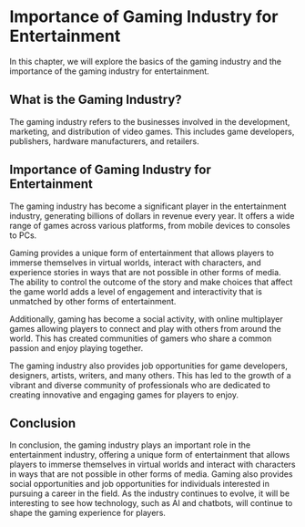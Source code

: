 Importance of Gaming Industry for Entertainment
=====================================================================================

In this chapter, we will explore the basics of the gaming industry and the importance of the gaming industry for entertainment.

What is the Gaming Industry?
----------------------------

The gaming industry refers to the businesses involved in the development, marketing, and distribution of video games. This includes game developers, publishers, hardware manufacturers, and retailers.

Importance of Gaming Industry for Entertainment
-----------------------------------------------

The gaming industry has become a significant player in the entertainment industry, generating billions of dollars in revenue every year. It offers a wide range of games across various platforms, from mobile devices to consoles to PCs.

Gaming provides a unique form of entertainment that allows players to immerse themselves in virtual worlds, interact with characters, and experience stories in ways that are not possible in other forms of media. The ability to control the outcome of the story and make choices that affect the game world adds a level of engagement and interactivity that is unmatched by other forms of entertainment.

Additionally, gaming has become a social activity, with online multiplayer games allowing players to connect and play with others from around the world. This has created communities of gamers who share a common passion and enjoy playing together.

The gaming industry also provides job opportunities for game developers, designers, artists, writers, and many others. This has led to the growth of a vibrant and diverse community of professionals who are dedicated to creating innovative and engaging games for players to enjoy.

Conclusion
----------

In conclusion, the gaming industry plays an important role in the entertainment industry, offering a unique form of entertainment that allows players to immerse themselves in virtual worlds and interact with characters in ways that are not possible in other forms of media. Gaming also provides social opportunities and job opportunities for individuals interested in pursuing a career in the field. As the industry continues to evolve, it will be interesting to see how technology, such as AI and chatbots, will continue to shape the gaming experience for players.

